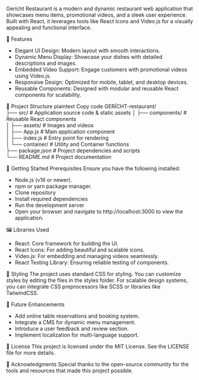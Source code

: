 Gerícht Restaurant is a modern and dynamic restaurant web application that showcases menu items, promotional videos, and a sleek user experience. Built with React, it leverages tools like React Icons and Video.js for a visually appealing and functional interface.

🌟 Features

- Elegant UI Design: Modern layout with smooth interactions.
- Dynamic Menu Display: Showcase your dishes with detailed descriptions and images.
- Embedded Video Support: Engage customers with promotional videos using Video.js.
- Responsive Design: Optimized for mobile, tablet, and desktop devices.
- Reusable Components: Designed with modular and reusable React components for scalability.

📂 Project Structure
plaintext
Copy code
GERÍCHT-restaurant/  
├── src/ # Application source code & static assets
│ ├── components/ # Reusable React components  
│ ├── assets/ # Images and videos  
│ ├── App.js # Main application component  
│ ├── index.js # Entry point for rendering  
│ └── container/ # Utility and Container functions  
├── package.json # Project dependencies and scripts  
└── README.md # Project documentation

🚀 Getting Started
Prerequisites
Ensure you have the following installed:

- Node.js (v16 or newer).
- npm or yarn package manager.
- Clone repository
- Install required dependencies
- Run the development server
- Open your browser and navigate to http://localhost:3000 to view the application.

🖼 Libraries Used

- React: Core framework for building the UI.
- React Icons: For adding beautiful and scalable icons.
- Video.js: For embedding and managing videos seamlessly.
- React Testing Library: Ensuring reliable testing of components.

🎨 Styling
The project uses standard CSS for styling. You can customize styles by editing the files in the styles folder. For scalable design systems, you can integrate CSS preprocessors like SCSS or libraries like TailwindCSS.

🌟 Future Enhancements

- Add online table reservations and booking system.
- Integrate a CMS for dynamic menu management.
- Introduce a user feedback and review section.
- Implement localization for multi-language support.

📄 License
This project is licensed under the MIT License. See the LICENSE file for more details.

🙏 Acknowledgments
Special thanks to the open-source community for the tools and resources that made this project possible.
